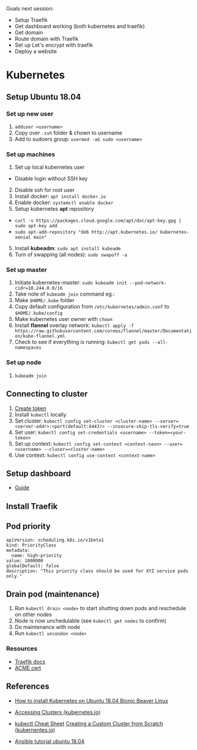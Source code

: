 Goals next session:
* Setup Traefik
* Get dashboard working (both kubernetes and traefik)
* Get domain
* Route domain with Traefik
* Set up Let's encrypt with traefik
* Deploy a website

# Kubernetes

## Setup Ubuntu 18.04
### Set up new user
1. `adduser <username>`
2. Copy over `.ssh` folder & chown to username
3. Add to sudoers group: `usermod -aG sudo <username>`

### Set up machines
1. Set up local kubernetes user
  * Disable login without SSH key
2. Disable ssh for root user
2. Install docker: `apt install docker.io`
3. Enable docker: `systemctl enable docker`
4. Setup kubernetes **apt** repository
  * `curl -s https://packages.cloud.google.com/apt/doc/apt-key.gpg | sudo apt-key add`
  * `sudo apt-add-repository "deb http://apt.kubernetes.io/ kubernetes-xenial main"`
5. Install **kubeadm**: `sudo apt install kubeadm`
6. Turn of swapping (all nodes): `sudo swapoff -a`

### Set up master
1. Initiate kubernetes-master: `sudo kubeadm init --pod-network-cidr=10.244.0.0/16`
2. Take note of `kubeadm join` command eg.:
3. Make `$HOME/.kube` folder
4. Copy default configuration from `/etc/kubernetes/admin.conf` to `$HOME/.kube/config`
5. Make kubernetes user owner with `chown`
6. Install **flannel** overlay network: `kubectl apply -f https://raw.githubusercontent.com/coreos/flannel/master/Documentation/kube-flannel.yml`
7. Check to see if everything is running: `kubectl get pods --all-namespaces`

### Set up node
1. `kubeadm join`

## Connecting to cluster
1. [Create token](https://github.com/kubernetes/dashboard/wiki/Creating-sample-user)
2. Install `kubectl` locally
3. Set cluster: `kubectl config set-cluster <cluster-name> --server=<server-addr>:<port(default:6443)> --insecure-skip-tls-verify=true`
4. Set user: `kubectl config set-credentials <username> --token=<your-token>`
5. Set up context: `kubectl config set-context <context-navn> --user=<username> --cluser=<cluster-name>`
6. Use context: `kubectl config use-context <context-name>`


## Setup dashboard
* [Guide](https://kubernetes.io/docs/tasks/access-application-cluster/web-ui-dashboard/)

## Install Traefik


## Pod priority
```
apiVersion: scheduling.k8s.io/v1beta1
kind: PriorityClass
metadata:
  name: high-priority
value: 1000000
globalDefault: false
description: "This priority class should be used for XYZ service pods only."
```

## Drain pod (maintenance)
1. Run `kubectl drain <node>` to start shutting down pods and reschedule on other nodes
2. Node is now unchedulable (see `kubectl get nodes` to confirm)
3. Do maintenance with node
4. Run `kubectl uncondon <node>`


### Resources
* [Traefik docs](https://docs.traefik.io/user-guide/kubernetes/)
* [ACME cert](https://blog.n1analytics.com/free-automated-tls-certificates-on-k8s/#install-cert-manager)

## References
* [How to install Kubernetes on Ubuntu 18.04 Bionic Beaver Linux](https://linuxconfig.org/how-to-install-kubernetes-on-ubuntu-18-04-bionic-beaver-linux)
* [Accessing Clusters (kubernetes.io)](https://kubernetes.io/docs/tasks/access-application-cluster/access-cluster/)
* [kubectl Cheat Sheet](https://kubernetes.io/docs/reference/kubectl/cheatsheet/)
[Creating a Custom Cluster from Scratch (kubernentes.io)](https://kubernetes.io/docs/setup/scratch/#try-examples)

* [Ansible tutorial ubuntu 18.04](https://www.digitalocean.com/community/tutorials/how-to-create-a-kubernetes-1-11-cluster-using-kubeadm-on-ubuntu-18-04)

